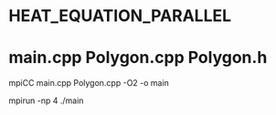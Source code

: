 HEAT_EQUATION_PARALLEL
============
main.cpp Polygon.cpp Polygon.h
============
mpiCC main.cpp Polygon.cpp -O2 -o main

mpirun -np 4 ./main

